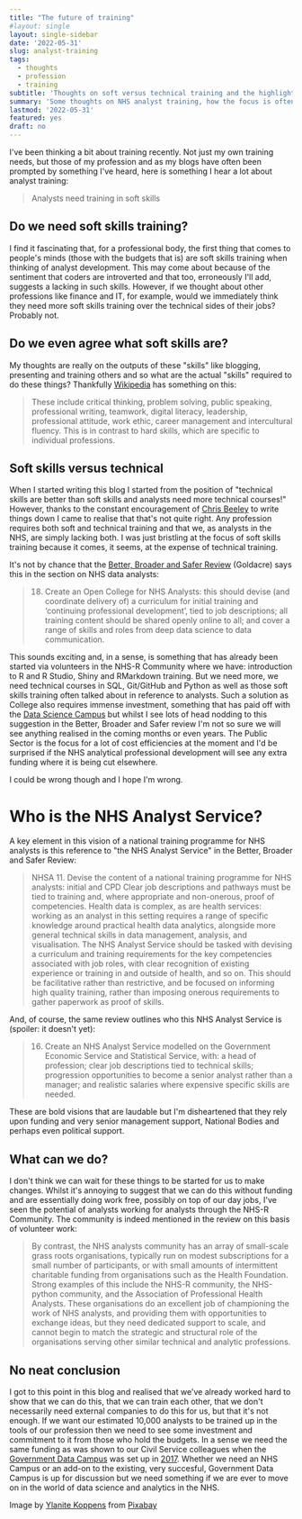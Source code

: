 ```yaml
---
title: "The future of training"
#layout: single
layout: single-sidebar
date: '2022-05-31'
slug: analyst-training
tags:
  - thoughts
  - profession
  - training
subtitle: 'Thoughts on soft versus technical training and the highlighted needs in the recent Better, Broader and Safer Review (Goldacre)'
summary: 'Some thoughts on NHS analyst training, how the focus is often just on soft skills which detract from the greater need of analyst training.'
lastmod: '2022-05-31'
featured: yes
draft: no
---
```


I've been thinking a bit about training recently. Not just my own training needs, but those of my profession and as my blogs have often been prompted by something I've heard, here is something I hear a lot about analyst training:

> Analysts need training in soft skills

## Do we need soft skills training? 

I find it fascinating that, for a professional body, the first thing that comes to people's minds (those with the budgets that is) are soft skills training when thinking of analyst development. This may come about because of the sentiment that coders are introverted and that too, erroneously I'll add, suggests a lacking in such skills. However, if we thought about other professions like finance and IT, for example, would we immediately think they need more soft skills training over the technical sides of their jobs? Probably not. 

## Do we even agree what soft skills are? 

My thoughts are really on the outputs of these "skills" like blogging, presenting and training others and so what are the actual "skills" required to do these things? Thankfully [Wikipedia](https://en.Wikipedia.org/wiki/Soft_skills) has something on this:

> These include critical thinking, problem solving, public speaking, professional writing, teamwork, digital literacy, leadership, professional attitude, work ethic, career management and intercultural fluency. This is in contrast to hard skills, which are specific to individual professions.

## Soft skills versus technical

When I started writing this blog I started from the position of "technical skills are better than soft skills and analysts need more technical courses!" However, thanks to the constant encouragement of [Chris Beeley](https://twitter.com/ChrisBeeley) to write things down I came to realise that that's not quite right. Any profession requires both soft and technical training and that we, as analysts in the NHS, are simply lacking both. I was just bristling at the focus of soft skills training because it comes, it seems, at the expense of technical training.

It's not by chance that the [Better, Broader and Safer Review](https://www.gov.uk/government/publications/better-broader-safer-using-health-data-for-research-and-analysis/better-broader-safer-using-health-data-for-research-and-analysis) (Goldacre) says this in the section on NHS data analysts:

> 18. Create an Open College for NHS Analysts: this should devise (and coordinate delivery of) a curriculum for initial training and ‘continuing professional development’, tied to job descriptions; all training content should be shared openly online to all; and cover a range of skills and roles from deep data science to data communication.

This sounds exciting and, in a sense, is something that has already been started via volunteers in the NHS-R Community where we have: introduction to R and R Studio, Shiny and RMarkdown training. But we need more, we need technical courses in SQL, Git/GitHub and Python as well as those soft skills training often talked about in reference to analysts. Such a solution as College also requires immense investment, something that has paid off with the [Data Science Campus](https://datasciencecampus.ons.gov.uk/the-data-science-campus-5-years-of-data-science-for-public-good/) but whilst I see lots of head nodding to this suggestion in the Better, Broader and Safer review I'm not so sure we will see anything realised in the coming months or even years. The Public Sector is the focus for a lot of cost efficiencies at the moment and I'd be surprised if the NHS analytical professional development will see any extra funding where it is being cut elsewhere. 

I could be wrong though and I hope I'm wrong.

# Who is the NHS Analyst Service?

A key element in this vision of a national training programme for NHS analysts is this reference to "the NHS Analyst Service" in the Better, Broader and Safer Review:

> NHSA 11. Devise the content of a national training programme for NHS analysts: initial and CPD
Clear job descriptions and pathways must be tied to training and, where appropriate and non-onerous, proof of competencies. Health data is complex, as are health services: working as an analyst in this setting requires a range of specific knowledge around practical health data analytics, alongside more general technical skills in data management, analysis, and visualisation. The NHS Analyst Service should be tasked with devising a curriculum and training requirements for the key competencies associated with job roles, with clear recognition of existing experience or training in and outside of health, and so on. This should be facilitative rather than restrictive, and be focused on informing high quality training, rather than imposing onerous requirements to gather paperwork as proof of skills.

And, of course, the same review outlines who this NHS Analyst Service is (spoiler: it doesn't yet):

> 16. Create an NHS Analyst Service modelled on the Government Economic Service and Statistical Service, with: a head of profession; clear job descriptions tied to technical skills; progression opportunities to become a senior analyst rather than a manager; and realistic salaries where expensive specific skills are needed.

These are bold visions that are laudable but I'm disheartened that they rely upon funding and very senior management support, National Bodies and perhaps even political support. 

## What can we do?

I don't think we can wait for these things to be started for us to make changes. Whilst it's annoying to suggest that we can do this without funding and are essentially doing work free, possibly on top of our day jobs, I've seen the potential of analysts working for analysts through the NHS-R Community. The community is indeed mentioned in the review on this basis of volunteer work:

>By contrast, the NHS analysts community has an array of small-scale grass roots organisations, typically run on modest subscriptions for a small number of participants, or with small amounts of intermittent charitable funding from organisations such as the Health Foundation. Strong examples of this include the NHS-R community, the NHS-python community, and the Association of Professional Health Analysts. These organisations do an excellent job of championing the work of NHS analysts, and providing them with opportunities to exchange ideas, but they need dedicated support to scale, and cannot begin to match the strategic and structural role of the organisations serving other similar technical and analytic professions.

## No neat conclusion

I got to this point in this blog and realised that we've already worked hard to show that we can do this, that we can train each other, that we don't necessarily need external companies to do this for us, but that it's not enough. If we want our estimated 10,000 analysts to be trained up in the tools of our profession then we need to see some investment and commitment to it from those who hold the budgets. In a sense we need the same funding as was shown to our Civil Service colleagues when the [Government Data Campus](https://datasciencecampus.ons.gov.uk/) was set up in [2017](https://datasciencecampus.ons.gov.uk/the-data-science-campus-5-years-of-data-science-for-public-good/). Whether we need an NHS Campus or an add-on to the existing, very succesful, Government Data Campus is up for discussion but we need something if we are ever to move on in the world of data science and analytics in the NHS. 

Image by <a href="https://pixabay.com/users/ylanite-2218222/?utm_source=link-attribution&amp;utm_medium=referral&amp;utm_campaign=image&amp;utm_content=4572674">Ylanite Koppens</a> from <a href="https://pixabay.com/?utm_source=link-attribution&amp;utm_medium=referral&amp;utm_campaign=image&amp;utm_content=4572674">Pixabay</a>
